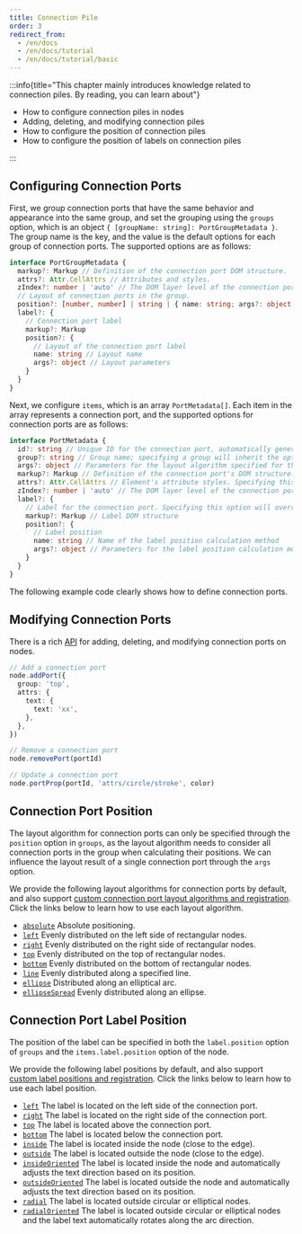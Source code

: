 ```yaml
---
title: Connection Pile
order: 3
redirect_from:
  - /en/docs
  - /en/docs/tutorial
  - /en/docs/tutorial/basic
---
```


:::info{title="This chapter mainly introduces knowledge related to connection piles. By reading, you can learn about"}

- How to configure connection piles in nodes
- Adding, deleting, and modifying connection piles
- How to configure the position of connection piles
- How to configure the position of labels on connection piles

:::

## Configuring Connection Ports

First, we group connection ports that have the same behavior and appearance into the same group, and set the grouping using the `groups` option, which is an object `{ [groupName: string]: PortGroupMetadata }`. The group name is the key, and the value is the default options for each group of connection ports. The supported options are as follows:

```ts
interface PortGroupMetadata {
  markup?: Markup // Definition of the connection port DOM structure.
  attrs?: Attr.CellAttrs // Attributes and styles.
  zIndex?: number | 'auto' // The DOM layer level of the connection port; the higher the value, the higher the level.
  // Layout of connection ports in the group.
  position?: [number, number] | string | { name: string; args?: object }
  label?: {
    // Connection port label
    markup?: Markup
    position?: {
      // Layout of the connection port label
      name: string // Layout name
      args?: object // Layout parameters
    }
  }
}
```

Next, we configure `items`, which is an array `PortMetadata[]`. Each item in the array represents a connection port, and the supported options for connection ports are as follows:

```ts
interface PortMetadata {
  id?: string // Unique ID for the connection port, automatically generated by default.
  group?: string // Group name; specifying a group will inherit the options of the connection ports in that group.
  args?: object // Parameters for the layout algorithm specified for the connection ports in the group. We cannot specify a layout algorithm for a single connection port, but we can provide different parameters for the layout algorithm specified for the group.
  markup?: Markup // Definition of the connection port's DOM structure. Specifying this option will override the default options provided by the group referred to by `group`.
  attrs?: Attr.CellAttrs // Element's attribute styles. Specifying this option will override the default options provided by the group referred to by `group`.
  zIndex?: number | 'auto' // The DOM layer level of the connection port; the higher the value, the higher the level. Specifying this option will override the default options provided by the group referred to by `group`.
  label?: {
    // Label for the connection port. Specifying this option will override the default options provided by the group referred to by `group`.
    markup?: Markup // Label DOM structure
    position?: {
      // Label position
      name: string // Name of the label position calculation method
      args?: object // Parameters for the label position calculation method
    }
  }
}
```

The following example code clearly shows how to define connection ports.

<code id="port-config" src="@/src/tutorial/basic/ports/config/index.tsx"></code>

## Modifying Connection Ports

There is a rich [API](/en/api/model/node#connection-ports) for adding, deleting, and modifying connection ports on nodes.

```ts
// Add a connection port
node.addPort({
  group: 'top',
  attrs: {
    text: {
      text: 'xx',
    },
  },
})

// Remove a connection port
node.removePort(portId)

// Update a connection port
node.portProp(portId, 'attrs/circle/stroke', color)
```

<code id="port-prop" src="@/src/tutorial/basic/ports/dynamic/index.tsx"></code>

## Connection Port Position

The layout algorithm for connection ports can only be specified through the `position` option in `groups`, as the layout algorithm needs to consider all connection ports in the group when calculating their positions. We can influence the layout result of a single connection port through the `args` option.

We provide the following layout algorithms for connection ports by default, and also support [custom connection port layout algorithms and registration](/en/api/registry/port-layout#registry). Click the links below to learn how to use each layout algorithm.

- [`absolute`](/en/api/registry/port-layout#absolute) Absolute positioning.
- [`left`](/en/api/registry/port-layout#left-right-top-bottom) Evenly distributed on the left side of rectangular nodes.
- [`right`](/en/api/registry/port-layout#left-right-top-bottom) Evenly distributed on the right side of rectangular nodes.
- [`top`](/en/api/registry/port-layout#left-right-top-bottom) Evenly distributed on the top of rectangular nodes.
- [`bottom`](/en/api/registry/port-layout#left-right-top-bottom) Evenly distributed on the bottom of rectangular nodes.
- [`line`](/en/api/registry/port-layout#line) Evenly distributed along a specified line.
- [`ellipse`](/en/api/registry/port-layout#ellipse) Distributed along an elliptical arc.
- [`ellipseSpread`](/en/api/registry/port-layout#ellipsespread) Evenly distributed along an ellipse.

## Connection Port Label Position

The position of the label can be specified in both the `label.position` option of `groups` and the `items.label.position` option of the node.

We provide the following label positions by default, and also support [custom label positions and registration](/en/api/registry/port-label-layout#registry). Click the links below to learn how to use each label position.

- [`left`](/en/api/registry/port-label-layout#side) The label is located on the left side of the connection port.
- [`right`](/en/api/registry/port-label-layout#side) The label is located on the right side of the connection port.
- [`top`](/en/api/registry/port-label-layout#side) The label is located above the connection port.
- [`bottom`](/en/api/registry/port-label-layout#side) The label is located below the connection port.
- [`inside`](/en/api/registry/port-label-layout#insideoutside) The label is located inside the node (close to the edge).
- [`outside`](/en/api/registry/port-label-layout#insideoutside) The label is located outside the node (close to the edge).
- [`insideOriented`](/en/api/registry/port-label-layout#insideoutside) The label is located inside the node and automatically adjusts the text direction based on its position.
- [`outsideOriented`](/en/api/registry/port-label-layout#insideoutside) The label is located outside the node and automatically adjusts the text direction based on its position.
- [`radial`](/en/api/registry/port-label-layout#radial) The label is located outside circular or elliptical nodes.
- [`radialOriented`](/en/api/registry/port-label-layout#radial) The label is located outside circular or elliptical nodes and the label text automatically rotates along the arc direction.
